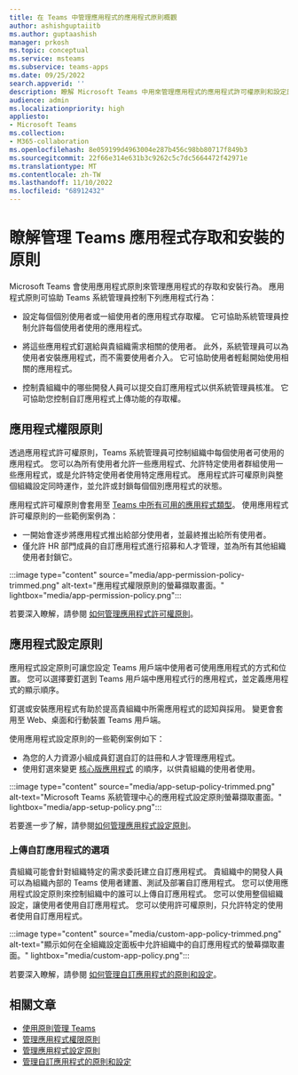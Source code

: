 ```yaml
---
title: 在 Teams 中管理應用程式的應用程式原則概觀
author: ashishguptaiitb
ms.author: guptaashish
manager: prkosh
ms.topic: conceptual
ms.service: msteams
ms.subservice: teams-apps
ms.date: 09/25/2022
search.appverid: ''
description: 瞭解 Microsoft Teams 中用來管理應用程式的應用程式許可權原則和設定原則。
audience: admin
ms.localizationpriority: high
appliesto:
- Microsoft Teams
ms.collection:
- M365-collaboration
ms.openlocfilehash: 8e059199d4963004e287b456c98bb80717f849b3
ms.sourcegitcommit: 22f66e314e631b3c9262c5c7dc5664472f42971e
ms.translationtype: MT
ms.contentlocale: zh-TW
ms.lasthandoff: 11/10/2022
ms.locfileid: "68912432"
---
```

# <a name="know-about-policies-to-manage-access-and-installation-of-teams-apps"></a>瞭解管理 Teams 應用程式存取和安裝的原則

Microsoft Teams 會使用應用程式原則來管理應用程式的存取和安裝行為。 應用程式原則可協助 Teams 系統管理員控制下列應用程式行為：

* 設定每個個別使用者或一組使用者的應用程式存取權。 它可協助系統管理員控制允許每個使用者使用的應用程式。

* 將這些應用程式釘選給與貴組織需求相關的使用者。 此外，系統管理員可以為使用者安裝應用程式，而不需要使用者介入。 它可協助使用者輕鬆開始使用相關的應用程式。

* 控制貴組織中的哪些開發人員可以提交自訂應用程式以供系統管理員核准。 它可協助您控制自訂應用程式上傳功能的存取權。

## <a name="app-permission-policies"></a>應用程式權限原則

透過應用程式許可權原則，Teams 系統管理員可控制組織中每個使用者可使用的應用程式。 您可以為所有使用者允許一些應用程式、允許特定使用者群組使用一些應用程式，或是允許特定使用者使用特定應用程式。 應用程式許可權原則與整個組織設定同時運作，並允許或封鎖每個個別應用程式的狀態。

應用程式許可權原則會套用至 [Teams 中所有可用的應用程式類型](deploy-apps-microsoft-teams-landing-page.md)。 使用應用程式許可權原則的一些範例案例為：

* 一開始會逐步將應用程式推出給部分使用者，並最終推出給所有使用者。
* 僅允許 HR 部門成員的自訂應用程式進行招募和人才管理，並為所有其他組織使用者封鎖它。

:::image type="content" source="media/app-permission-policy-trimmed.png" alt-text="應用程式權限原則的螢幕擷取畫面。" lightbox="media/app-permission-policy.png":::

若要深入瞭解，請參閱 [如何管理應用程式許可權原則](teams-app-permission-policies.md)。

## <a name="app-setup-policies"></a>應用程式設定原則

應用程式設定原則可讓您設定 Teams 用戶端中使用者可使用應用程式的方式和位置。 您可以選擇要釘選到 Teams 用戶端中應用程式行的應用程式，並定義應用程式的顯示順序。

釘選或安裝應用程式有助於提高貴組織中所需應用程式的認知與採用。 變更會套用至 Web、桌面和行動裝置 Teams 用戶端。

使用應用程式設定原則的一些範例案例如下：

* 為您的人力資源小組成員釘選自訂的註冊和人才管理應用程式。
* 使用釘選來變更 [核心版應用程式](deploy-apps-microsoft-teams-landing-page.md#core-apps) 的順序，以供貴組織的使用者使用。

:::image type="content" source="media/app-setup-policy-trimmed.png" alt-text="Microsoft Teams 系統管理中心的應用程式設定原則螢幕擷取畫面。" lightbox="media/app-setup-policy.png":::

若要進一步了解，請參閱[如何管理應用程式設定原則](teams-app-setup-policies.md)。

### <a name="option-to-upload-custom-apps"></a>上傳自訂應用程式的選項

貴組織可能會針對組織特定的需求委託建立自訂應用程式。 貴組織中的開發人員可以為組織內部的 Teams 使用者建置、測試及部署自訂應用程式。 您可以使用應用程式設定原則來控制組織中的誰可以上傳自訂應用程式。 您可以使用整個組織設定，讓使用者使用自訂應用程式。 您可以使用許可權原則，只允許特定的使用者使用自訂應用程式。

:::image type="content" source="media/custom-app-policy-trimmed.png" alt-text="顯示如何在全組織設定面板中允許組織中的自訂應用程式的螢幕擷取畫面。" lightbox="media/custom-app-policy.png":::

若要深入瞭解，請參閱 [如何管理自訂應用程式的原則和設定](teams-custom-app-policies-and-settings.md)。

## <a name="related-articles"></a>相關文章

* [使用原則管理 Teams](manage-teams-with-policies.md)
* [管理應用程式權限原則](teams-app-permission-policies.md)
* [管理應用程式設定原則](teams-app-setup-policies.md)
* [管理自訂應用程式的原則和設定](teams-custom-app-policies-and-settings.md)
